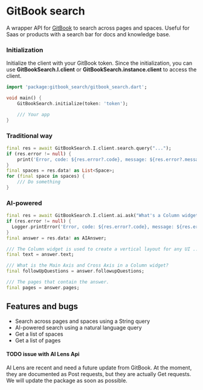 # GitBook search

A wrapper API for [GitBook](https://gitbook.io) to search across pages and spaces.
Useful for Saas or products with a search bar for docs and knowledge base.

### Initialization
Initialize the client with your GitBook token. Since the initialization, you can use **GitBookSearch.I.client** or **GitBookSearch.instance.client** to access the client.
```dart
import 'package:gitbook_search/gitbook_search.dart';

void main() {
    GitBookSearch.initialize(token: 'token');

    /// Your app
}
```

### Traditional way
```dart
final res = await GitBookSearch.I.client.search.query("...");
if (res.error != null) {
    print('Error, code: ${res.error?.code}, message: ${res.error?.message}');
}
final spaces = res.data! as List<Space>;
for (final space in spaces) {
    /// Do something
}
```

### AI-powered
```dart
final res = await GitBookSearch.I.client.ai.ask("What's a Column widget?");
if (res.error != null) {
  Logger.printError('Error, code: ${res.error?.code}, message: ${res.error?.message}');
}
final answer = res.data! as AIAnswer;

/// The Column widget is used to create a vertical layout for any UI ...
final text = answer.text;

/// What is the Main Axis and Cross Axis in a Column widget?
final followUpQuestions = answer.followupQuestions;

/// The pages that contain the answer.
final pages = answer.pages;
```

## Features and bugs
- Search across pages and spaces using a String query
- AI-powered search using a natural language query
- Get a list of spaces
- Get a list of pages

#### TODO issue with AI Lens Api
AI Lens are recent and need a future update from GitBook.
At the moment, they are documented as Post requests, but they are actually Get requests.
We will update the package as soon as possible.

